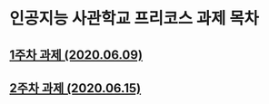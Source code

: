 # 인공지능 사관학교 프리코스 과제 목차

## [1주차 과제 (2020.06.09)](https://github.com/HyemiOh/AI_School/blob/master/1%EC%A3%BC%EC%B0%A8_%EA%B3%BC%EC%A0%9C.ipynb)

## [2주차 과제 (2020.06.15)](https://github.com/HyemiOh/AI_School/blob/master/2%EC%A3%BC%EC%B0%A8_%EA%B3%BC%EC%A0%9C.ipynb)
